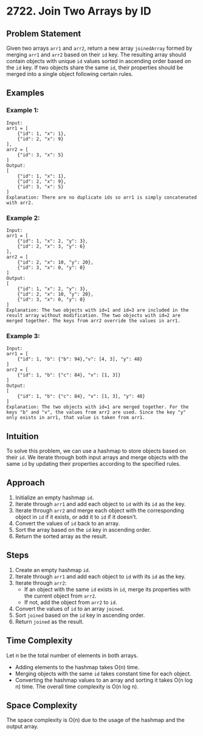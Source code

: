 # 2722. Join Two Arrays by ID
## Problem Statement
Given two arrays `arr1` and `arr2`, return a new array `joinedArray` formed by merging `arr1` and `arr2` based on their `id` key. The resulting array should contain objects with unique `id` values sorted in ascending order based on the `id` key. If two objects share the same `id`, their properties should be merged into a single object following certain rules.

## Examples
### Example 1:
```plaintext
Input:   
arr1 = [
    {"id": 1, "x": 1},
    {"id": 2, "x": 9}
],   
arr2 = [
    {"id": 3, "x": 5}
]  
Output:   
[
    {"id": 1, "x": 1},
    {"id": 2, "x": 9},
    {"id": 3, "x": 5}
]  
Explanation: There are no duplicate ids so arr1 is simply concatenated with arr2.
```

### Example 2:
```plaintext
Input:   
arr1 = [
    {"id": 1, "x": 2, "y": 3},
    {"id": 2, "x": 3, "y": 6}
],   
arr2 = [
    {"id": 2, "x": 10, "y": 20},
    {"id": 3, "x": 0, "y": 0}
]  
Output:   
[
    {"id": 1, "x": 2, "y": 3},
    {"id": 2, "x": 10, "y": 20},
    {"id": 3, "x": 0, "y": 0}
]  
Explanation: The two objects with id=1 and id=3 are included in the result array without modification. The two objects with id=2 are merged together. The keys from arr2 override the values in arr1.

```

### Example 3:
```plaintext
Input:   
arr1 = [
    {"id": 1, "b": {"b": 94},"v": [4, 3], "y": 48}
]  
arr2 = [
    {"id": 1, "b": {"c": 84}, "v": [1, 3]}
]  
Output:   
[
    {"id": 1, "b": {"c": 84}, "v": [1, 3], "y": 48}
]  
Explanation: The two objects with id=1 are merged together. For the keys "b" and "v", the values from arr2 are used. Since the key "y" only exists in arr1, that value is taken from arr1.
```

## Intuition
To solve this problem, we can use a hashmap to store objects based on their `id`. We iterate through both input arrays and merge objects with the same `id` by updating their properties according to the specified rules.

## Approach
1. Initialize an empty hashmap `id`.
2. Iterate through `arr1` and add each object to `id` with its `id` as the key.
3. Iterate through `arr2` and merge each object with the corresponding object in `id` if it exists, or add it to `id` if it doesn't.
4. Convert the values of `id` back to an array.
5. Sort the array based on the `id` key in ascending order.
6. Return the sorted array as the result.

## Steps
1. Create an empty hashmap `id`.
2. Iterate through `arr1` and add each object to `id` with its `id` as the key.
3. Iterate through `arr2`:
   - If an object with the same `id` exists in `id`, merge its properties with the current object from `arr2`.
   - If not, add the object from `arr2` to `id`.
4. Convert the values of `id` to an array `joined`.
5. Sort `joined` based on the `id` key in ascending order.
6. Return `joined` as the result.

## Time Complexity
Let n be the total number of elements in both arrays.
- Adding elements to the hashmap takes O(n) time.
- Merging objects with the same `id` takes constant time for each object.
- Converting the hashmap values to an array and sorting it takes O(n log n) time.
The overall time complexity is O(n log n).

## Space Complexity
The space complexity is O(n) due to the usage of the hashmap and the output array.
